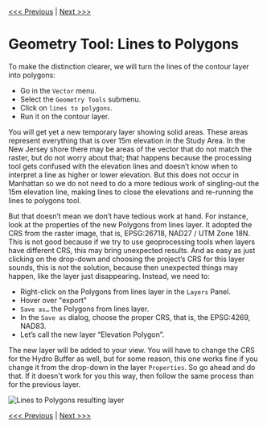 [<<< Previous](12cntour.md)  | [Next >>>](14differ.md)  

# Geometry Tool: Lines to Polygons

To make the distinction clearer, we will turn the lines of the contour layer into polygons:

* Go in the `Vector` menu.
* Select the `Geometry Tools` submenu.
* Click on `lines to polygons`.
* Run it on the contour layer.

You will get yet a new temporary layer showing solid areas. These areas represent everything that is over 15m elevation in the Study Area. In the New Jersey shore there may be areas of the vector that do not match the raster, but do not worry about that; that happens because the processing tool gets confused with the elevation lines and doesn’t know when to interpret a line as higher or lower elevation. But this does not occur in Manhattan so we do not need to do a more tedious work of singling-out the 15m elevation line, making lines to close the elevations and re-running the lines to polygons tool.

But that doesn’t mean we don’t have tedious work at hand. For instance, look at the properties of the new Polygons from lines layer. It adopted the CRS from the raster image, that is, EPSG:26718, NAD27 / UTM Zone 18N. This is not good because if we try to use geoprocessing tools when layers have different CRS, this may bring unexpected results. And as easy as just clicking on the drop-down and choosing the project’s CRS for this layer sounds, this is not the solution, because then unexpected things may happen, like the layer just disappearing. Instead, we need to:

* Right-click on the Polygons from lines layer in the `Layers` Panel.
* Hover over "export"
* `Save as…` the Polygons from lines layer.
* In the `Save as` dialog, choose the proper CRS, that is, the EPSG:4269, NAD83.
* Let’s call the new layer “Elevation Polygon”.

The new layer will be added to your view. You will have to change the CRS for the Hydro Buffer as well, but for some reason, this one works fine if you change it from the drop-down in the layer `Properties`. So go ahead and do that. If it doesn't work for you this way, then follow the same process than for the previous layer.

![Lines to Polygons resulting layer](images/linesto1.png)

[<<< Previous](12cntour.md)  | [Next >>>](14differ.md)  
